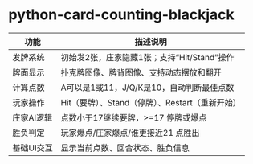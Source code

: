 # python-card-counting-blackjack
| 功能         | 描述说明                            |
| ---------- | ------------------------------- |
| 发牌系统  | 初始发2张，庄家隐藏1张；支持“Hit/Stand”操作    |
| 牌面显示  | 扑克牌图像、牌背图像、支持动态摆放和翻开            |
| 计算点数  | A可以是1或11，J/Q/K是10，自动判断最佳点数      |
| 玩家操作  | Hit（要牌）、Stand（停牌）、Restart（重新开始） |
| 庄家AI逻辑 | 点数小于17继续要牌，>=17 停牌或爆点           |
| 胜负判定  | 玩家爆点/庄家爆点/谁更接近21 点胜出            |
| 基础UI交互 | 显示当前点数、回合状态、胜负信息                |
